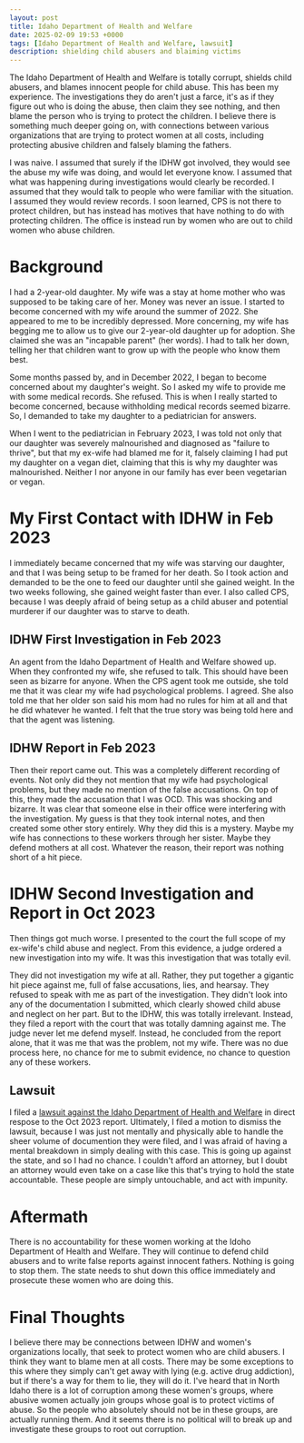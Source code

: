 ```yaml
---
layout: post
title: Idaho Department of Health and Welfare
date: 2025-02-09 19:53 +0000
tags: [Idaho Department of Health and Welfare, lawsuit]
description: shielding child abusers and blaiming victims
---
```

The Idaho Department of Health and Welfare is totally corrupt, shields child abusers, and blames innocent people for child abuse. This has been my experience. The investigations they do aren't just a farce, it's as if they figure out who is doing the abuse, then claim they see nothing, and then blame the person who is trying to protect the children. I believe there is something much deeper going on, with connections between various organizations that are trying to protect women at all costs, including protecting abusive children and falsely blaming the fathers.

I was naive. I assumed that surely if the IDHW got involved, they would see the abuse my wife was doing, and would let everyone know. I assumed that what was happening during investigations would clearly be recorded. I assumed that they would talk to people who were familiar with the situation. I assumed they would review records. I soon learned, CPS is not there to protect children, but has instead has motives that have nothing to do with protecting children. The office is instead run by women who are out to child women who abuse children.

# Background

I had a 2-year-old daughter. My wife was a stay at home mother who was supposed to be taking care of her. Money was never an issue. I started to become concerned with my wife around the summer of 2022. She appeared to me to be incredibly depressed. More concerning, my wife has begging me to allow us to give our 2-year-old daughter up for adoption. She claimed she was an "incapable parent" (her words). I had to talk her down, telling her that children want to grow up with the people who know them best.

Some months passed by, and in December 2022, I began to become concerned about my daughter's weight. So I asked my wife to provide me with some medical records. She refused. This is when I really started to become concerned, because withholding medical records seemed bizarre. So, I demanded to take my daughter to a pediatrician for answers.

When I went to the pediatrician in February 2023, I was told not only that our daughter was severely malnourished and diagnosed as "failure to thrive", but that my ex-wife had blamed me for it, falsely claiming I had put my daughter on a vegan diet, claiming that this is why my daughter was malnourished. Neither I nor anyone in our family has ever been vegetarian or vegan. 

# My First Contact with IDHW in Feb 2023

I immediately became concerned that my wife was starving our daughter, and that I was being setup to be framed for her death. So I took action and demanded to be the one to feed our daughter until she gained weight. In the two weeks following, she gained weight faster than ever. I also called CPS, because I was deeply afraid of being setup as a child abuser and potential murderer if our daughter was to starve to death.

## IDHW First Investigation in Feb 2023

An agent from the Idaho Department of Health and Welfare showed up. When they confronted my wife, she refused to talk. This should have been seen as bizarre for anyone. When the CPS agent took me outside, she told me that it was clear my wife had psychological problems. I agreed. She also told me that her older son said his mom had no rules for him at all and that he did whatever he wanted. I felt that the true story was being told here and that the agent was listening.

## IDHW Report in Feb 2023

Then their report came out. This was a completely different recording of events. Not only did they not mention that my wife had psychological problems, but they made no mention of the false accusations. On top of this, they made the accusation that I was OCD. This was shocking and bizarre. It was clear that someone else in their office were interfering with the investigation. My guess is that they took internal notes, and then created some other story entirely. Why they did this is a mystery. Maybe my wife has connections to these workers through her sister. Maybe they defend mothers at all cost. Whatever the reason, their report was nothing short of a hit piece.

# IDHW Second Investigation and Report in Oct 2023

Then things got much worse. I presented to the court the full scope of my ex-wife's child abuse and neglect. From this evidence, a judge ordered a new investigation into my wife. It was this investigation that was totally evil.

They did not investigation my wife at all. Rather, they put together a gigantic hit piece against me, full of false accusations, lies, and hearsay. They refused to speak with me as part of the investigation. They didn't look into any of the documentation I submitted, which clearly showed child abuse and neglect on her part. But to the IDHW, this was totally irrelevant. Instead, they filed a report with the court that was totally damning against me. The judge never let me defend myself. Instead, he concluded from the report alone, that it was me that was the problem, not my wife. There was no due process here, no chance for me to submit evidence, no chance to question any of these workers. 

## Lawsuit 

I filed a [lawsuit against the Idaho Department of Health and Welfare](https://www.pacermonitor.com/public/case/52812750/Newlin_v_Idaho_Department_of_Health_and_Welfare_et_al) in direct respose to the Oct 2023 report. Ultimately, I filed a motion to dismiss the lawsuit, because I was just not mentally and physically able to handle the sheer volume of documention they were filed, and I was afraid of having a mental breakdown in simply dealing with this case. This is going up against the state, and so I had no chance. I couldn't afford an attorney, but I doubt an attorney would even take on a case like this that's trying to hold the state accountable. These people are simply untouchable, and act with impunity.

# Aftermath

There is no accountability for these women working at the Idoho Department of Health and Welfare. They will continue to defend child abusers and to write false reports against innocent fathers. Nothing is going to stop them. The state needs to shut down this office immediately and prosecute these women who are doing this.

# Final Thoughts

I believe there may be connections between IDHW and women's organizations locally, that seek to protect women who are child abusers. I think they want to blame men at all costs. There may be some exceptions to this where they simply can't get away with lying (e.g. active drug addiction), but if there's a way for them to lie, they will do it. I've heard that in North Idaho there is a lot of corruption among these women's groups, where abusive women actually join groups whose goal is to protect victims of abuse. So the people who absolutely should not be in these groups, are actually running them. And it seems there is no political will to break up and investigate these groups to root out corruption.
